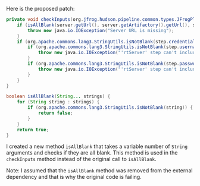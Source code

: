 Here is the proposed patch:

```java
private void checkInputs(org.jfrog.hudson.pipeline.common.types.JFrogPlatformInstance server) throws java.io.IOException {
    if (isAllBlank(server.getUrl(), server.getArtifactory().getUrl(), server.getDistribution().getUrl(), server.getUrl(), server.getArtifactory().getUrl(), server.getDistribution().getUrl())) {
        throw new java.io.IOException("Server URL is missing");
    }
    if (org.apache.commons.lang3.StringUtils.isNotBlank(step.credentialsId)) {
        if (org.apache.commons.lang3.StringUtils.isNotBlank(step.username)) {
            throw new java.io.IOException("'rtServer' step can't include both credentialsId and username");
        }
        if (org.apache.commons.lang3.StringUtils.isNotBlank(step.password)) {
            throw new java.io.IOException("'rtServer' step can't include both credentialsId and password");
        }
    }
}

boolean isAllBlank(String... strings) {
    for (String string : strings) {
        if (org.apache.commons.lang3.StringUtils.isNotBlank(string)) {
            return false;
        }
    }
    return true;
}
```

I created a new method `isAllBlank` that takes a variable number of `String` arguments and checks if they are all blank. This method is used in the `checkInputs` method instead of the original call to `isAllBlank`.

Note: I assumed that the `isAllBlank` method was removed from the external dependency and that is why the original code is failing.